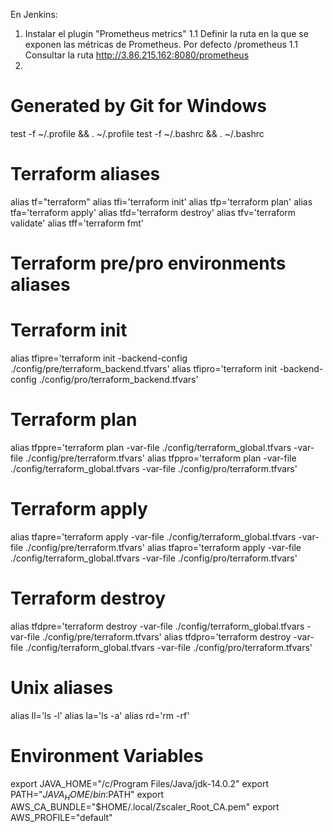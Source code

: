 En Jenkins:

1. Instalar el plugin "Prometheus metrics"
    1.1 Definir la ruta en la que se exponen las métricas de Prometheus. Por defecto /prometheus
    1.1 Consultar la ruta http://3.86.215.162:8080/prometheus
2. 



# Generated by Git for Windows
test -f ~/.profile && . ~/.profile
test -f ~/.bashrc && . ~/.bashrc

# Terraform aliases
alias tf="terraform"
alias tfi='terraform init'
alias tfp='terraform plan'
alias tfa='terraform apply'
alias tfd='terraform destroy'
alias tfv='terraform validate'
alias tff='terraform fmt'

# Terraform pre/pro environments aliases

# Terraform init
alias tfipre='terraform init -backend-config ./config/pre/terraform_backend.tfvars'
alias tfipro='terraform init -backend-config ./config/pro/terraform_backend.tfvars'

# Terraform plan
alias tfppre='terraform plan -var-file ./config/terraform_global.tfvars -var-file ./config/pre/terraform.tfvars'
alias tfppro='terraform plan -var-file ./config/terraform_global.tfvars -var-file ./config/pro/terraform.tfvars'

# Terraform apply
alias tfapre='terraform apply -var-file ./config/terraform_global.tfvars -var-file ./config/pre/terraform.tfvars'
alias tfapro='terraform apply -var-file ./config/terraform_global.tfvars -var-file ./config/pro/terraform.tfvars'

# Terraform destroy
alias tfdpre='terraform destroy -var-file ./config/terraform_global.tfvars -var-file ./config/pre/terraform.tfvars'
alias tfdpro='terraform destroy -var-file ./config/terraform_global.tfvars -var-file ./config/pro/terraform.tfvars'

# Unix aliases
alias ll='ls -l'
alias la='ls -a'
alias rd='rm -rf'

# Environment Variables
export JAVA_HOME="/c/Program Files/Java/jdk-14.0.2"
export PATH="$JAVA_HOME/bin:$PATH"
export AWS_CA_BUNDLE="$HOME/.local/Zscaler_Root_CA.pem"
export AWS_PROFILE="default"
